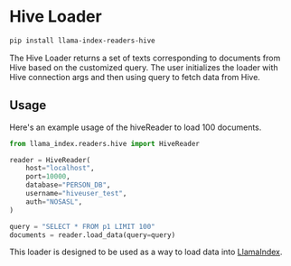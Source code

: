 # Hive Loader

```bash
pip install llama-index-readers-hive
```

The Hive Loader returns a set of texts corresponding to documents from Hive based on the customized query.
The user initializes the loader with Hive connection args and then using query to fetch data from Hive.

## Usage

Here's an example usage of the hiveReader to load 100 documents.

```python
from llama_index.readers.hive import HiveReader

reader = HiveReader(
    host="localhost",
    port=10000,
    database="PERSON_DB",
    username="hiveuser_test",
    auth="NOSASL",
)

query = "SELECT * FROM p1 LIMIT 100"
documents = reader.load_data(query=query)
```

This loader is designed to be used as a way to load data into [LlamaIndex](https://github.com/run-llama/llama_index/).
